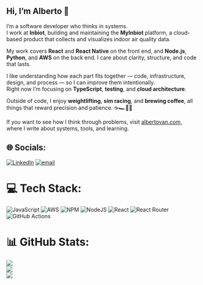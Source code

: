 ## Hi, I’m Alberto 👋

I’m a software developer who thinks in systems.  
I work at **Inbiot**, building and maintaining the **MyInbiot** platform, a cloud-based product that collects and visualizes indoor air quality data.

My work covers **React** and **React Native** on the front end, and **Node.js**, **Python**, and **AWS** on the back end. I care about clarity, structure, and code that lasts.

I like understanding how each part fits together — code, infrastructure, design, and process — so I can improve them intentionally.  
Right now I’m focusing on **TypeScript**, **testing**, and **cloud architecture**.

Outside of code, I enjoy **weightlifting**, **sim racing**, and **brewing coffee**, all things that reward precision and patience. ☕🏎️🏋️‍♂️

If you want to see how I think through problems, visit [albertovan.com](https://albertovan.com), where I write about systems, tools, and learning.



## 🌐 Socials:
[![LinkedIn](https://img.shields.io/badge/LinkedIn-%230077B5.svg?logo=linkedin&logoColor=white)](https://linkedin.com/in/albertovan) [![email](https://img.shields.io/badge/Email-D14836?logo=gmail&logoColor=white)](mailto:avanoldenba@gmail.com) 

# 💻 Tech Stack:
![JavaScript](https://img.shields.io/badge/javascript-%23323330.svg?style=for-the-badge&logo=javascript&logoColor=%23F7DF1E) ![AWS](https://img.shields.io/badge/AWS-%23FF9900.svg?style=for-the-badge&logo=amazon-aws&logoColor=white) ![NPM](https://img.shields.io/badge/NPM-%23CB3837.svg?style=for-the-badge&logo=npm&logoColor=white) ![NodeJS](https://img.shields.io/badge/node.js-6DA55F?style=for-the-badge&logo=node.js&logoColor=white) ![React](https://img.shields.io/badge/react-%2320232a.svg?style=for-the-badge&logo=react&logoColor=%2361DAFB) ![React Router](https://img.shields.io/badge/React_Router-CA4245?style=for-the-badge&logo=react-router&logoColor=white) ![GitHub Actions](https://img.shields.io/badge/github%20actions-%232671E5.svg?style=for-the-badge&logo=githubactions&logoColor=white)
# 📊 GitHub Stats:
![](https://nirzak-streak-stats.vercel.app/?user=avanoldenbarneveld&theme=dark&hide_border=false)<br/>
![](https://github-readme-stats.vercel.app/api?username=avanoldenbarneveld&theme=dark&hide_border=false&include_all_commits=false&count_private=false)<br/>
![](https://github-readme-stats.vercel.app/api/top-langs/?username=avanoldenbarneveld&theme=dark&hide_border=false&include_all_commits=false&count_private=false&layout=compact)
